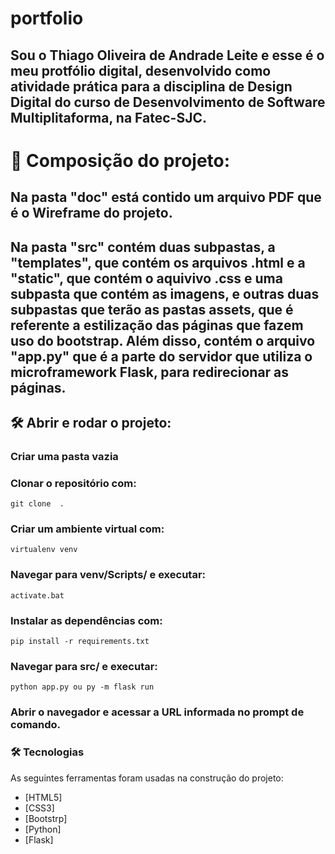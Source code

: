 # portfolio
## Sou o Thiago Oliveira de Andrade Leite e esse é o meu protfólio digital, desenvolvido como atividade prática para a disciplina de Design Digital do curso de Desenvolvimento de Software Multiplitaforma, na Fatec-SJC.

# 📁 Composição do projeto:

## Na pasta "doc" está contido um arquivo PDF que é o Wireframe do projeto.

## Na pasta "src" contém duas subpastas, a "templates", que contém os arquivos .html e a "static", que contém o aquivivo .css e uma subpasta que contém as imagens, e outras duas subpastas que terão as pastas assets, que é referente a estilização das páginas que fazem uso do bootstrap. Além disso, contém o arquivo "app.py" que é a parte do servidor que utiliza o microframework Flask, para redirecionar as páginas.

## 🛠️ Abrir e rodar o projeto:
 ### Criar uma pasta vazia
 ### Clonar o repositório com:
	git clone  .
 ### Criar um ambiente virtual com:
	virtualenv venv
### Navegar para venv/Scripts/ e executar:
	activate.bat
### Instalar as dependências com:
	pip install -r requirements.txt
### Navegar para src/ e executar:
	python app.py ou py -m flask run
### Abrir o navegador e acessar a URL informada no prompt de comando.

### 🛠 Tecnologias

As seguintes ferramentas foram usadas na construção do projeto:

- [HTML5]
- [CSS3]
- [Bootstrp]
- [Python]
- [Flask]




